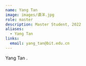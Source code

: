 ```yaml
---
name: Yang Tan
image: images/谭洋.jpg
role: master
description: Master Student, 2022
aliases:
  - Yang Tan
links:
  email: yang_tan@bit.edu.cn
---
```


Yang Tan .
